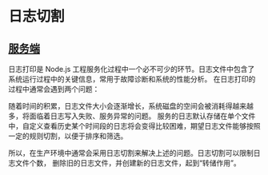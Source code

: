 # 日志切割

## [服务端](https://juejin.im/post/6844904151588012039#heading-11)

日志打印是 Node.js 工程服务化过程中一个必不可少的环节。日志文件中包含了系统运行过程中的关键信息，常用于故障诊断和系统的性能分析。
在日志打印的过程中通常会遇到两个问题：

随着时间的积累，日志文件大小会逐渐增长，系统磁盘的空间会被消耗得越来越多，将面临着日志写入失败、服务异常的问题。
服务的日志默认存储在单个文件中，自定义查看历史某个时间段的日志将会变得比较困难，期望日志文件能够按照一定的规则切割，以便于排序和筛选。

所以，在生产环境中通常会采用日志切割来解决上述的问题。日志切割可以限制日志文件个数， 删除旧的日志文件，并创建新的日志文件，起到“转储作用”。

